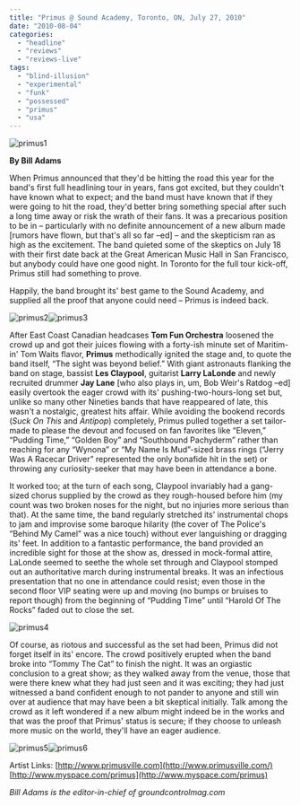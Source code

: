 ```yaml
---
title: "Primus @ Sound Academy, Toronto, ON, July 27, 2010"
date: "2010-08-04"
categories: 
  - "headline"
  - "reviews"
  - "reviews-live"
tags: 
  - "blind-illusion"
  - "experimental"
  - "funk"
  - "possessed"
  - "primus"
  - "usa"
---
```


![](http://www.hellbound.ca/wp-content/uploads/2010/08/primus1.jpg "primus1")

**By Bill Adams**

When Primus announced that they'd be hitting the road this year for the band's first full headlining tour in years, fans got excited, but they couldn't have known what to expect; and the band must have known that if they were going to hit the road, they'd better bring something special after such a long time away or risk the wrath of their fans. It was a precarious position to be in – particularly with no definite announcement of a new album made \[rumors have flown, but that's all so far –ed\] – and the skepticism ran as high as the excitement. The band quieted some of the skeptics on July 18 with their first date back at the Great American Music Hall in San Francisco, but anybody could have one good night. In Toronto for the full tour kick-off, Primus still had something to prove.

Happily, the band brought its' best game to the Sound Academy, and supplied all the proof that anyone could need – Primus is indeed back.

![](http://www.hellbound.ca/wp-content/uploads/2010/08/primus2.jpg "primus2")![](http://www.hellbound.ca/wp-content/uploads/2010/08/primus3.jpg "primus3")

After East Coast Canadian headcases **Tom Fun Orchestra** loosened the crowd up and got their juices flowing with a forty-ish minute set of Maritim-in' Tom Waits flavor, **Primus** methodically ignited the stage and, to quote the band itself, “The sight was beyond belief.” With giant astronauts flanking the band on stage, bassist **Les Claypool**, guitarist **Larry LaLonde** and newly recruited drummer **Jay Lane** \[who also plays in, um, Bob Weir's Ratdog –ed\] easily overtook the eager crowd with its' pushing-two-hours-long set but, unlike so many other Nineties bands that have reappeared of late, this wasn't a nostalgic, greatest hits affair. While avoiding the bookend records (_Suck On This_ and _Antipop_) completely, Primus pulled together a set tailor-made to please the devout and focused on fan favorites like “Eleven,” “Pudding Time,” “Golden Boy” and “Southbound Pachyderm” rather than reaching for any “Wynona” or “My Name Is Mud”-sized brass rings (“Jerry Was A Racecar Driver” represented the only bonafide hit in the set) or throwing any curiosity-seeker that may have been in attendance a bone.

It worked too; at the turn of each song, Claypool invariably had a gang-sized chorus supplied by the crowd as they rough-housed before him (my count was two broken noses for the night, but no injuries more serious than that). At the same time, the band regularly stretched its' instrumental chops to jam and improvise some baroque hilarity (the cover of The Police's “Behind My Camel” was a nice touch) without ever languishing or dragging its' feet. In addition to a fantastic performance, the band provided an incredible sight for those at the show as, dressed in mock-formal attire, LaLonde seemed to seethe the whole set through and Claypool stomped out an authoritative march during instrumental breaks. It was an infectious presentation that no one in attendance could resist; even those in the second floor VIP seating were up and moving (no bumps or bruises to report though) from the beginning of “Pudding Time” until “Harold Of The Rocks” faded out to close the set.

![](http://www.hellbound.ca/wp-content/uploads/2010/08/primus4.jpg "primus4")

Of course, as riotous and successful as the set had been, Primus did not forget itself in its' encore. The crowd positively erupted when the band broke into “Tommy The Cat” to finish the night. It was an orgiastic conclusion to a great show; as they walked away from the venue, those that were there knew what they had just seen and it was exciting; they had just witnessed a band confident enough to not pander to anyone and still win over at audience that may have been a bit skeptical initially. Talk among the crowd as it left wondered if a new album might indeed be in the works and that was the proof that Primus' status is secure; if they choose to unleash more music on the world, they'll have an eager audience.

![](http://www.hellbound.ca/wp-content/uploads/2010/08/primus5.jpg "primus5")![](http://www.hellbound.ca/wp-content/uploads/2010/08/primus6.jpg "primus6")

Artist Links: [http://www.primusville.com](http://www.primusville.com/) [http://www.myspace.com/primus](http://www.myspace.com/primus)

_Bill Adams is the editor-in-chief of groundcontrolmag.com_

